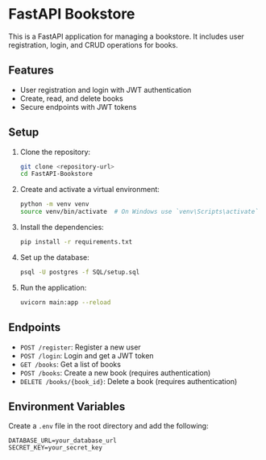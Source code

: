 # FastAPI Bookstore

This is a FastAPI application for managing a bookstore. It includes user registration, login, and CRUD operations for books.

## Features

- User registration and login with JWT authentication
- Create, read, and delete books
- Secure endpoints with JWT tokens

## Setup

1. Clone the repository:
    ```sh
    git clone <repository-url>
    cd FastAPI-Bookstore
    ```

2. Create and activate a virtual environment:
    ```sh
    python -m venv venv
    source venv/bin/activate  # On Windows use `venv\Scripts\activate`
    ```

3. Install the dependencies:
    ```sh
    pip install -r requirements.txt
    ```

4. Set up the database:
    ```sh
    psql -U postgres -f SQL/setup.sql
    ```

5. Run the application:
    ```sh
    uvicorn main:app --reload
    ```

## Endpoints

- `POST /register`: Register a new user
- `POST /login`: Login and get a JWT token
- `GET /books`: Get a list of books
- `POST /books`: Create a new book (requires authentication)
- `DELETE /books/{book_id}`: Delete a book (requires authentication)

## Environment Variables

Create a `.env` file in the root directory and add the following:
```
DATABASE_URL=your_database_url
SECRET_KEY=your_secret_key
```